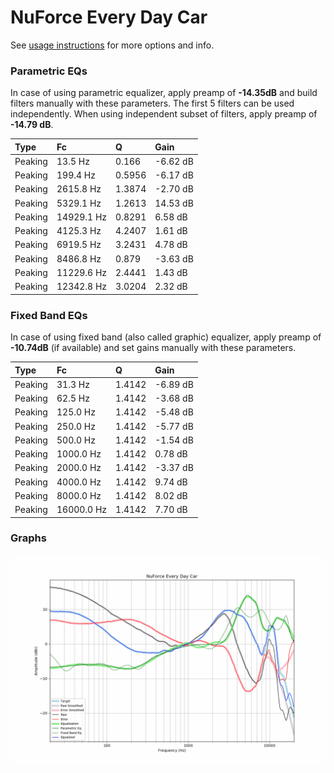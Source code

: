 # NuForce Every Day Car
See [usage instructions](https://github.com/jaakkopasanen/AutoEq#usage) for more options and info.

### Parametric EQs
In case of using parametric equalizer, apply preamp of **-14.35dB** and build filters manually
with these parameters. The first 5 filters can be used independently.
When using independent subset of filters, apply preamp of **-14.79 dB**.

| Type    | Fc         |      Q | Gain     |
|:--------|:-----------|:-------|:---------|
| Peaking | 13.5 Hz    | 0.166  | -6.62 dB |
| Peaking | 199.4 Hz   | 0.5956 | -6.17 dB |
| Peaking | 2615.8 Hz  | 1.3874 | -2.70 dB |
| Peaking | 5329.1 Hz  | 1.2613 | 14.53 dB |
| Peaking | 14929.1 Hz | 0.8291 | 6.58 dB  |
| Peaking | 4125.3 Hz  | 4.2407 | 1.61 dB  |
| Peaking | 6919.5 Hz  | 3.2431 | 4.78 dB  |
| Peaking | 8486.8 Hz  | 0.879  | -3.63 dB |
| Peaking | 11229.6 Hz | 2.4441 | 1.43 dB  |
| Peaking | 12342.8 Hz | 3.0204 | 2.32 dB  |

### Fixed Band EQs
In case of using fixed band (also called graphic) equalizer, apply preamp of **-10.74dB**
(if available) and set gains manually with these parameters.

| Type    | Fc         |      Q | Gain     |
|:--------|:-----------|:-------|:---------|
| Peaking | 31.3 Hz    | 1.4142 | -6.89 dB |
| Peaking | 62.5 Hz    | 1.4142 | -3.68 dB |
| Peaking | 125.0 Hz   | 1.4142 | -5.48 dB |
| Peaking | 250.0 Hz   | 1.4142 | -5.77 dB |
| Peaking | 500.0 Hz   | 1.4142 | -1.54 dB |
| Peaking | 1000.0 Hz  | 1.4142 | 0.78 dB  |
| Peaking | 2000.0 Hz  | 1.4142 | -3.37 dB |
| Peaking | 4000.0 Hz  | 1.4142 | 9.74 dB  |
| Peaking | 8000.0 Hz  | 1.4142 | 8.02 dB  |
| Peaking | 16000.0 Hz | 1.4142 | 7.70 dB  |

### Graphs
![](./NuForce%20Every%20Day%20Car.png)